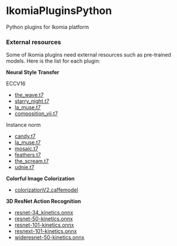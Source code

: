 # IkomiaPluginsPython
Python plugins for Ikomia platform

### External resources
Some of Ikomia plugins need external resources such as pre-trained models. Here is the list for each plugin:


**Neural Style Transfer**

ECCV16
- [the_wave.t7](http://cs.stanford.edu/people/jcjohns/fast-neural-style/models/eccv16/the_wave.t7)
- [starry_night.t7](http://cs.stanford.edu/people/jcjohns/fast-neural-style/models/eccv16/starry_night.t7)
- [la_muse.t7](http://cs.stanford.edu/people/jcjohns/fast-neural-style/models/eccv16/la_muse.t7)
- [composition_vii.t7](http://cs.stanford.edu/people/jcjohns/fast-neural-style/models/eccv16/composition_vii.t7)

Instance norm
- [candy.t7](http://cs.stanford.edu/people/jcjohns/fast-neural-style/models/instance_norm/candy.t7)
- [la_muse.t7](http://cs.stanford.edu/people/jcjohns/fast-neural-style/models/instance_norm/la_muse.t7)
- [mosaic.t7](http://cs.stanford.edu/people/jcjohns/fast-neural-style/models/instance_norm/mosaic.t7)
- [feathers.t7](http://cs.stanford.edu/people/jcjohns/fast-neural-style/models/instance_norm/feathers.t7)
- [the_scream.t7](http://cs.stanford.edu/people/jcjohns/fast-neural-style/models/instance_norm/the_scream.t7)
- [udnie.t7](http://cs.stanford.edu/people/jcjohns/fast-neural-style/models/instance_norm/udnie.t7)

**Colorful Image Colorization**
- [colorizationV2.caffemodel](http://eecs.berkeley.edu/~rich.zhang/projects/2016_colorization/files/demo_v2/colorization_release_v2.caffemodel)

**3D ResNet Action Recognition**
- [resnet-34_kinetics.onnx](https://www.dropbox.com/s/065l4vr8bptzohb/resnet-34_kinetics.onnx?dl=1)
- [resnet-50-kinetics.onnx](https://drive.google.com/open?id=1g8DLaeeTq3RI62XtQaYBUpiN_LUgW2xA)
- [resnet-101-kinetics.onnx](https://drive.google.com/open?id=1QVZQdwCJAETQ1aB4ZzAKT33HwTTWlB2M)
- [resnext-101-kinetics.onnx](https://drive.google.com/open?id=1dQPmsZ0ljgCKtSesRZhHv4EYpVaknQNY)
- [wideresnet-50-kinetics.onnx](https://drive.google.com/open?id=1_dVnVnIfB3OJAmxr9rdVWfojdMSBdMr8)
